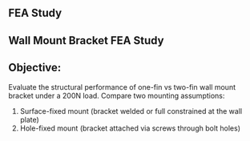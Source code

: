 ## FEA Study


## Wall Mount Bracket FEA Study

## Objective:
Evaluate the structural performance of one-fin vs two-fin wall mount bracket under a 200N load. Compare two mounting assumptions:
1. Surface-fixed mount (bracket welded or full constrained at the wall plate)
2. Hole-fixed mount (bracket attached via screws through bolt holes)